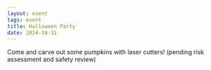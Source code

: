 ```yaml
---
layout: event
tags: event
title: Halloween Party
date: 2024-10-31
---
```


Come and carve out some pumpkins with laser cutters! (pending risk assessment and safety review)
